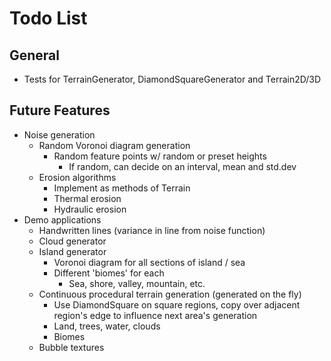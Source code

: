 # Todo List

## General

* Tests for TerrainGenerator, DiamondSquareGenerator and Terrain2D/3D

## Future Features

* Noise generation
    * Random Voronoi diagram generation
        * Random feature points w/ random or preset heights
            * If random, can decide on an interval, mean and std.dev
    * Erosion algorithms
        * Implement as methods of Terrain
        * Thermal erosion
        * Hydraulic erosion
* Demo applications
    * Handwritten lines (variance in line from noise function)
    * Cloud generator
    * Island generator
        * Voronoi diagram for all sections of island / sea
        * Different 'biomes' for each 
            * Sea, shore, valley, mountain, etc.
    * Continuous procedural terrain generation (generated on the fly)
        * Use DiamondSquare on square regions, copy over adjacent region's edge to influence next area's generation
        * Land, trees, water, clouds
        * Biomes
    * Bubble textures
